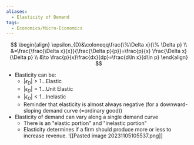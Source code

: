 ```yaml
---
aliases:
  - Elasticity of Demand
tags:
  - Economics/Micro-Economics
---
```


$$
\begin{align}
\epsilon_{D}&\coloneqq\frac{\%\Delta x}{\% \Delta p} \\
&=\frac{\frac{\Delta x}{x}}{\frac{\Delta p}{p}}=\frac{p}{x} \frac{\Delta x}{\Delta p} \\
&\to \frac{p}{x}\frac{dx}{dp}=\frac{d\ln x}{d\ln p}
\end{align}
$$

- Elasticity can be:
	- $|\epsilon_{D}|>1$…Elastic
	- $|\epsilon_{D}|=1$…Unit Elastic
	- $|\epsilon_{D}|<1$…Inelastic
	- Reminder that elasticity is almost always negative (for a downward-sloping demand curve (=ordinary good))
- Elasticity of demand can vary along a single demand curve
	- There is an "elastic portion" and "inelastic portion"
	- Elasticity determines if a firm should produce more or less to increase revenue. ![[Pasted image 20231105105537.png]]
